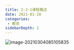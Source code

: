 ```yaml
---
title: 2-2-1课程概述
date: 2021-01-28
categories:
 - 教资
sidebarDepth: 2
---
```


![image-20210304085105835](https://gitee.com/u4250/Pic/raw/master/image/image-20210304085105835.png)